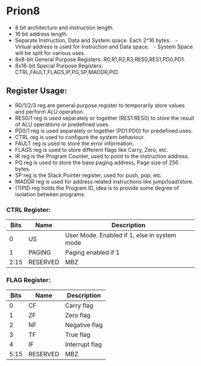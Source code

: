 # Prion8
- 8 bit architecture and instruction length.
- 16 bit address length.
- Separate Instruction, Data and System space. Each 2^16 bytes.
 	- Virtual address is used for Instruction and Data space.
 	- System Space will be split for various uses.
- 8x8-bit General Purpose Registers: R0,R1,R2,R3,RES0,RES1,PD0,PD1.
- 8x16-bit Special Purpose Registers: CTRL,FAULT,FLAGS,IP,PG,SP,MADDR,PID.

## Register Usage:
- R0/1/2/3 reg are general purpose register to temporarily store values and perform ALU operation.
- RES0/1 reg is used separately or together (RES1:RES0) to store the result of ALU operations or predefined uses.
- PD0/1 reg is used separately or together (PD1:PD0) for predefined uses.
- CTRL reg is used to configure the system behaviour.
- FAULT reg is used to store the error information.
- FLAGS reg is used to store different flags like Carry, Zero, etc.
- IR reg is the Program Counter, used to point to the instruction address.
- PG reg is used to store the base paging address, Page size of 256 bytes.
- SP reg is the Stack Pointer register, used for push, pop, etc.
- MADDR reg is used for address related instructions like jump/load/store.
- (?)PID reg holds the Program ID, idea is to provide some degree of isolation between programs.

### CTRL Register:
|Bits|Name      |Description                                         |
|----|----------|----------------------------------------------------|
|0   |US        |User Mode. Enabled if 1, else in system mode        |
|1   |PAGING    |Paging enabled if 1                                 |
|2:15|RESERVED  |MBZ                                                 |


### FLAG Register:
|Bits|Name      |Description                   |
|----|----------|------------------------------|
|0   |CF        |Carry flag                    |
|1   |ZF        |Zero flag                     |
|2   |NF        |Negative flag                 |
|3   |TF        |True flag                     |
|4   |IF        |Interrupt flag                |
|5:15|RESERVED  |MBZ                           |
